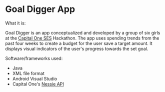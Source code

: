 # Goal Digger App
What it is:

Goal Digger is an app conceptualized and developed by a group of six girls at the [Capital One SES](https://campus.capitalone.com/summits/) Hackathon. The app uses spending trends from the past four weeks to create a budget for the user save a target amount. It displays visual indicators of the user's progress towards the set goal.

Software/frameworks used:
- Java
- XML file format
- Android Visual Studio
- Capital One's [Nessie API](http://api.reimaginebanking.com/)
